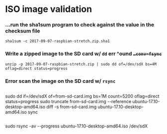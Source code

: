 # ISO image validation

### …run the sha1sum program to check against the value in the checksum file

```
sha1sum -c 2017-09-07-raspbian-stretch.zip.sha1
```

### Write a zipped image to the SD card w/ `dd` err ^ound ~~`…conv=fsync`~~

```
unzip -p 2017-09-07-raspbian-stretch.zip | sudo dd of=/dev/sdX bs=4M oflag=direct status=progress
```

### Error scan the image on the SD card w/ `rsync`

> ```
sudo dd if=/dev/sdX of=from-sd-card.img bs=1M count=5200 oflag=direct status=progress
sudo truncate from-sd-card.img --reference ubuntu-17.10-desktop-amd64.iso
diff -s from-sd-card.img ubuntu-17.10-desktop-amd64.iso
sync
```

```
sudo rsync -av --progress ubuntu-17.10-desktop-amd64.iso /dev/sdX
```
